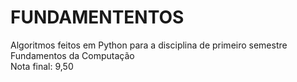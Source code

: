 # FUNDAMENTENTOS
Algoritmos feitos em Python para a disciplina de primeiro semestre Fundamentos da Computação  
Nota final: 9,50
